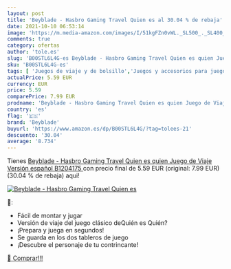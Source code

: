 ```yaml
---
layout: post
title: 'Beyblade - Hasbro Gaming Travel Quien es al 30.04 % de rebaja'
date: 2021-10-10 06:53:14
image: 'https://m.media-amazon.com/images/I/51kgFZn0vWL._SL500_._SL400_.jpg'
comments: true
category: ofertas
author: 'tole.es'
slug: 'B00STL6L4G-es Beyblade - Hasbro Gaming Travel Quien es quien Juego de...'
sku: 'B00STL6L4G-es'
tags: [ 'Juegos de viaje y de bolsillo','Juegos y accesorios para juegos','Juguetes','Juguetes y juegos','beyblade','hasbro', ]
actualPrice: 5.59 EUR
currency: EUR
price: 5.59
comparePrice: 7.99 EUR
prodname: 'Beyblade - Hasbro Gaming Travel Quien es quien Juego de Viaje  Versión español  B1204175 '
country: 'es'
flag: '🇪🇸'
brand: 'Beyblade'
buyurl: 'https://www.amazon.es/dp/B00STL6L4G/?tag=tolees-21'
descuento: '30.04'
average: '8.734'
---
```


Tienes [Beyblade - Hasbro Gaming Travel Quien es quien Juego de Viaje  Versión español  B1204175 ](https://www.amazon.es/dp/B00STL6L4G/?tag=tolees-21) con precio final de  5.59 EUR (original: 7.99 EUR) (30.04 %  de rebaja) aqui!

[![Beyblade - Hasbro Gaming Travel Quien es](https://m.media-amazon.com/images/I/51kgFZn0vWL._SL500_._SL400_.jpg)](https://www.amazon.es/dp/B00STL6L4G/?tag=tolees-21)

🔎:

- Fácil de montar y jugar
- Versión de viaje del juego clásico deQuién es Quién?
- ¡Prepara y juega en segundos!
- Se guarda en los dos tableros de juego
- ¡Descubre el personaje de tu contrincante!

[🛒 Comprar!!!](https://www.amazon.es/dp/B00STL6L4G/?tag=tolees-21)
